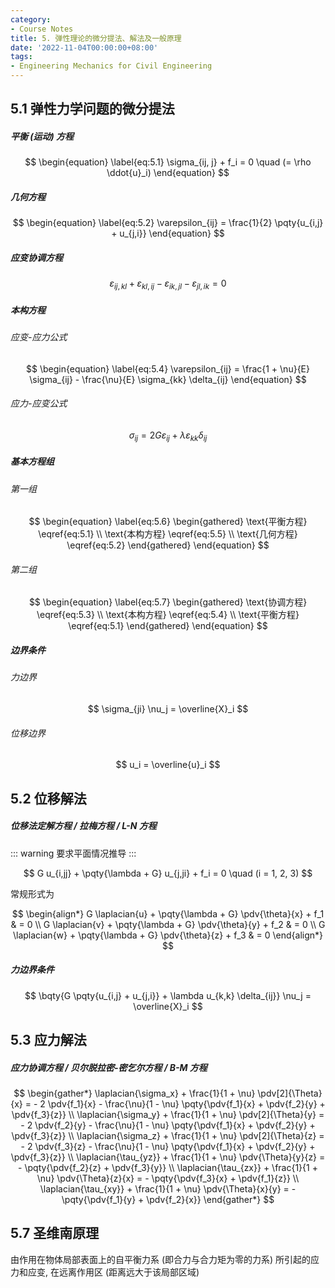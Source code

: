 ```yaml
---
category:
- Course Notes
title: 5. 弹性理论的微分提法、解法及一般原理
date: '2022-11-04T00:00:00+08:00'
tags:
- Engineering Mechanics for Civil Engineering
---
```


## 5.1 弹性力学问题的微分提法

##### 平衡 (运动) 方程

$$
\begin{equation} \label{eq:5.1}
  \sigma_{ij, j} + f_i = 0 \quad (= \rho \ddot{u}_i)
\end{equation}
$$

##### 几何方程

$$
\begin{equation} \label{eq:5.2}
  \varepsilon_{ij} = \frac{1}{2} \pqty{u_{i,j} + u_{j,i}}
\end{equation}
$$

##### 应变协调方程

$$
\begin{equation} \label{eq:5.3}
  \varepsilon_{ij,kl} + \varepsilon_{kl,ij} - \varepsilon_{ik,jl} - \varepsilon_{jl,ik} = 0
\end{equation}
$$

##### 本构方程

###### 应变-应力公式

$$
\begin{equation} \label{eq:5.4}
  \varepsilon_{ij} = \frac{1 + \nu}{E} \sigma_{ij} - \frac{\nu}{E} \sigma_{kk} \delta_{ij}
\end{equation}
$$

###### 应力-应变公式

$$
\begin{equation} \label{eq:5.5}
  \sigma_{ij} = 2 G \varepsilon_{ij} + \lambda \varepsilon_{kk} \delta_{ij}
\end{equation}
$$

##### 基本方程组

###### 第一组

$$
\begin{equation} \label{eq:5.6}
  \begin{gathered}
    \text{平衡方程} \eqref{eq:5.1} \\
    \text{本构方程} \eqref{eq:5.5} \\
    \text{几何方程} \eqref{eq:5.2}
  \end{gathered}
\end{equation}
$$

###### 第二组

$$
\begin{equation} \label{eq:5.7}
  \begin{gathered}
    \text{协调方程} \eqref{eq:5.3} \\
    \text{本构方程} \eqref{eq:5.4} \\
    \text{平衡方程} \eqref{eq:5.1}
  \end{gathered}
\end{equation}
$$

##### 边界条件

###### 力边界

$$
\sigma_{ji} \nu_j = \overline{X}_i
$$

###### 位移边界

$$
u_i = \overline{u}_i
$$

## 5.2 位移解法

##### 位移法定解方程 / 拉梅方程 / L-N 方程

::: warning
要求平面情况推导
:::

$$
G u_{i,jj} + \pqty{\lambda + G} u_{j,ji} + f_i = 0 \quad (i = 1, 2, 3)
$$

常规形式为

$$
\begin{align*}
  G \laplacian{u} + \pqty{\lambda + G} \pdv{\theta}{x} + f_1 & = 0 \\
  G \laplacian{v} + \pqty{\lambda + G} \pdv{\theta}{y} + f_2 & = 0 \\
  G \laplacian{w} + \pqty{\lambda + G} \pdv{\theta}{z} + f_3 & = 0
\end{align*}
$$

##### 力边界条件

$$
\bqty{G \pqty{u_{i,j} + u_{j,i}} + \lambda u_{k,k} \delta_{ij}} \nu_j = \overline{X}_i
$$

## 5.3 应力解法

##### 应力协调方程 / 贝尔脱拉密-密乞尔方程 / B-M 方程

$$
\begin{gather*}
  \laplacian{\sigma_x} + \frac{1}{1 + \nu} \pdv[2]{\Theta}{x} = - 2 \pdv{f_1}{x} - \frac{\nu}{1 - \nu} \pqty{\pdv{f_1}{x} + \pdv{f_2}{y} + \pdv{f_3}{z}} \\
  \laplacian{\sigma_y} + \frac{1}{1 + \nu} \pdv[2]{\Theta}{y} = - 2 \pdv{f_2}{y} - \frac{\nu}{1 - \nu} \pqty{\pdv{f_1}{x} + \pdv{f_2}{y} + \pdv{f_3}{z}} \\
  \laplacian{\sigma_z} + \frac{1}{1 + \nu} \pdv[2]{\Theta}{z} = - 2 \pdv{f_3}{z} - \frac{\nu}{1 - \nu} \pqty{\pdv{f_1}{x} + \pdv{f_2}{y} + \pdv{f_3}{z}} \\
  \laplacian{\tau_{yz}} + \frac{1}{1 + \nu} \pdv{\Theta}{y}{z} = - \pqty{\pdv{f_2}{z} + \pdv{f_3}{y}} \\
  \laplacian{\tau_{zx}} + \frac{1}{1 + \nu} \pdv{\Theta}{z}{x} = - \pqty{\pdv{f_3}{x} + \pdv{f_1}{z}} \\
  \laplacian{\tau_{xy}} + \frac{1}{1 + \nu} \pdv{\Theta}{x}{y} = - \pqty{\pdv{f_1}{y} + \pdv{f_2}{x}}
\end{gather*}
$$

## 5.7 圣维南原理

由作用在物体局部表面上的自平衡力系 (即合力与合力矩为零的力系) 所引起的应力和应变, 在远离作用区 (距离远大于该局部区域)

